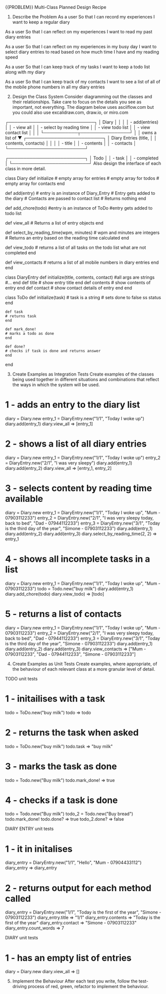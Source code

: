 {{PROBLEM}} Multi-Class Planned Design Recipe
1. Describe the Problem
As a user
So that I can record my experiences
I want to keep a regular diary

As a user
So that I can reflect on my experiences
I want to read my past diary entries

As a user
So that I can reflect on my experiences in my busy day
I want to select diary entries to read based on how much time I have and my reading speed

As a user
So that I can keep track of my tasks
I want to keep a todo list along with my diary

As a user
So that I can keep track of my contacts
I want to see a list of all of the mobile phone numbers in all my diary entries

2. Design the Class System
Consider diagramming out the classes and their relationships. Take care to focus on the details you see as important, not everything. The diagram below uses asciiflow.com but you could also use excalidraw.com, draw.io, or miro.com

┌────────────────────────────┐
│ Diary                      │
│                            │
│ - add(entries)             │
│ - view all                 │
│ - select by reading time   │
│ - view todo list           │
│ - view contact list        │
│                            │
└───────────┬────────────────┘
            │
            │ owns a list of
            ▼
┌─────────────────────────┐
│ Diary Entries (title,   │
│ contents, contacts)     │
│                         │
│ - title                 │
│ - contents              │
│ - contacts              │
└─────────────────────────┘

┌─────────────────────────┐
│ Todo                    │
│ - task                  │
│ - completed             │
└─────────────────────────┘
Also design the interface of each class in more detail.

class Diary
  def initialize
    # empty array for entries
    # empty array for todos
    # empty array for contacts
  end

  def add(entry) # entry is an instance of Diary_Entry
    # Entry gets added to the diary
    # Contacts are passed to contact list
    # Returns nothing
  end

  def add_chore(todo) #entry is an instance of ToDo
    #entry gets added to todo list

  def view_all
    # Returns a list of entry objects
  end
  
  def select_by_reading_time(wpm, minutes) # wpm and minutes are integers
    # Returns an entry based on the reading time calculated
  end

  def view_todo
    # returns a list of all tasks on the todo list what are not completed
  end

  def view_contacts
    # returns a list of all mobile numbers in diary entries
  end
end


class DiaryEntry
  def initialize(title, contents, contact) #all args are strings
    #...
    end
    def title
    # show entry title
    end
    def contents
    # show contents of entry
    end
    def contact
    # show contact details of entry
    end
end

class ToDo
    def initialize(task) # task is a string
    # sets done to false ss status
    end

    def task
    # returns task
    end

    def mark_done!
    # marks a todo as done
    end

    def done?
    # checks if task is done and returns answer
    end
end

3. Create Examples as Integration Tests
Create examples of the classes being used together in different situations and combinations that reflect the ways in which the system will be used.

# 1 - adds an entry to the diary list
diary = Diary.new
entry_1 = DiaryEntry.new("1/1", "Today I woke up")
diary.add(entry_1) 
diary.view_all => [entry_1]

# 2 - shows a list of all diary entries
diary = Diary.new
entry_1 = DiaryEntry.new("1/1", "Today I woke up")
entry_2 = DiaryEntry.new("2/1", "I was very sleepy")
diary.add(entry_1)
diary.add(entry_2)
diary.view_all => [entry_1, entry_2]

# 3 - selects content by reading time available
diary = Diary.new
entry_1 = DiaryEntry.new("1/1", "Today I woke up", "Mum - 07903112233")
entry_2 = DiaryEntry.new("2/1", "I was very sleepy today, back to bed", "Dad - 07944112233")
entry_3 = DiaryEntry.new("3/1", "Today is the third day of the year", "Simone - 07903112233")
diary.add(entry_1)
diary.add(entry_2)
diary.add(entry_3)
diary.select_by_reading_time(2, 2) => entry_1

# 4 - shows all incomplete tasks in a list
diary = Diary.new
entry_1 = DiaryEntry.new("1/1", "Today I woke up", "Mum - 07903112233")
todo = Todo.new("buy milk")
diary.add(entry_1)
diary.add_chore(todo)
diary.view_todo) => [todo]

# 5 - returns a list of contacts
diary = Diary.new
entry_1 = DiaryEntry.new("1/1", "Today I woke up", "Mum - 07903112233")
entry_2 = DiaryEntry.new("2/1", "I was very sleepy today, back to bed", "Dad - 07944112233")
entry_3 = DiaryEntry.new("3/1", "Today is the third day of the year", "Simone - 07903112233")
diary.add(entry_1)
diary.add(entry_2)
diary.add(entry_3)
diary.view_contacts => ["Mum - 07903112233", "Dad - 07944112233", "Simone - 07903112233"]

4. Create Examples as Unit Tests
Create examples, where appropriate, of the behaviour of each relevant class at a more granular level of detail.

TODO unit tests
# 1 - initailises with a task
todo = ToDo.new("buy milk")
todo => todo

# 2 - returns the task when asked
todo = ToDo.new("buy milk")
todo.task => "buy milk"

# 3 - marks the task as done
todo = Todo.new("Buy milk")
todo.mark_done! => true

# 4 - checks if a task is done
todo = Todo.new("Buy milk")
todo_2 = Todo.new("Buy bread")
todo.mark_done!
todo.done? => true
todo_2.done? => false

DIARY ENTRY unit tests
# 1 - it in initalises
diary_entry = DiaryEntry.new("1/1", "Hello", "Mum - 07904433112")
diary_entry => diary_entry

# 2 - returns output for each method called
diary_entry = DiaryEntry.new("1/1", "Today is the first of the year", "Simone - 07903112233")
diary_entry.title => "1/1"
diary_entry.contents => "Today is the first of the year"
diary_entry.contact => "Simone - 07903112233"
diary_entry.count_words => 7

DIARY unit tests
# 1 - has an empty list of entries
diary = Diary.new
diary.view_all => []

5. Implement the Behaviour
After each test you write, follow the test-driving process of red, green, refactor to implement the behaviour.